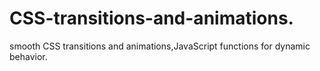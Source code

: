 # CSS-transitions-and-animations.
smooth CSS transitions and animations,JavaScript functions for dynamic behavior.
